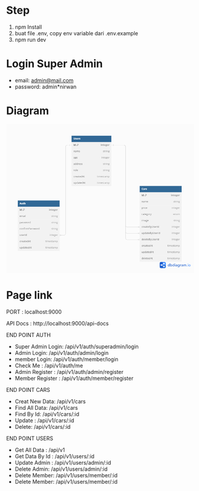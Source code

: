 # Step

1. npm Install
2. buat file .env, copy env variable dari .env.example
3. npm run dev

# Login Super Admin

-   email: admin@mail.com
-   password: admin\*nirwan

# Diagram

![Alt text](images/dbDiagram.png)

# Page link

PORT : localhost:9000

API Docs : http://localhost:9000/api-docs

END POINT AUTH

-   Super Admin Login: /api/v1/auth/superadmin/login
-   Admin Login: /api/v1/auth/admin/login
-   member Login: /api/v1/auth/member/login
-   Check Me : /api/v1/auth/me
-   Admin Register : /api/v1/auth/admin/register
-   Member Register : /api/v1/auth/member/register

END POINT CARS

-   Creat New Data: /api/v1/cars
-   Find All Data: /api/v1/cars
-   Find By Id: /api/v1/cars/:id
-   Update : /api/v1/cars/:id
-   Delete: /api/v1/cars/:id

END POINT USERS

-   Get All Data : /api/v1
-   Get Data By Id : /api/v1/users/:id
-   Update Admin : /api/v1/users/admin/:id
-   Delete Admin: /api/v1/users/admin/:id
-   Delete Member: /api/v1/users/member/:id
-   Delete Member: /api/v1/users/member/:id
